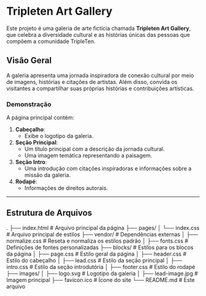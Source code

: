 # Tripleten Art Gallery

Este projeto é uma galeria de arte fictícia chamada **Tripleten Art Gallery**, que celebra a diversidade cultural e as histórias únicas das pessoas que compõem a comunidade TripleTen.

## Visão Geral

A galeria apresenta uma jornada inspiradora de conexão cultural por meio de imagens, histórias e citações de artistas. Além disso, convida os visitantes a compartilhar suas próprias histórias e contribuições artísticas.

### Demonstração

A página principal contém:

1. **Cabeçalho**:
   - Exibe o logotipo da galeria.
2. **Seção Principal**:
   - Um título principal com a descrição da jornada cultural.
   - Uma imagem temática representando a paisagem.
3. **Seção Intro**:
   - Uma introdução com citações inspiradoras e informações sobre a missão da galeria.
4. **Rodapé**:
   - Informações de direitos autorais.

---

## Estrutura de Arquivos
.
├── index.html                # Arquivo principal da página
├── pages/
│   └── index.css             # Arquivo principal de estilos
├── vendor/                   # Dependências externas
│   ├── normalize.css         # Reseta e normaliza os estilos padrão
│   ├── fonts.css             # Definições de fontes personalizadas
├── blocks/                   # Estilos para os blocos da página
│   ├── page.css              # Estilo geral da página
│   ├── header.css            # Estilo do cabeçalho
│   ├── lead.css              # Estilo da seção principal
│   ├── intro.css             # Estilo da seção introdutória
│   ├── footer.css            # Estilo do rodapé
├── images/
│   ├── logo.svg              # Logotipo da galeria
│   ├── lead-image.jpg        # Imagem principal
├── favicon.ico               # Ícone do site
└── README.md                 # Este arquivo
